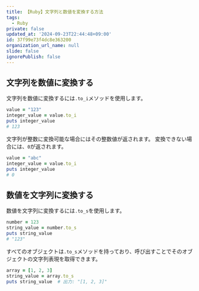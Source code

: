 ```yaml
---
title: 【Ruby】文字列と数値を変換する方法
tags:
  - Ruby
private: false
updated_at: '2024-09-23T22:44:48+09:00'
id: 37f99e73f4dc8e363200
organization_url_name: null
slide: false
ignorePublish: false
---
```

## 文字列を数値に変換する

文字列を数値に変換するには`.to_i`メソッドを使用します。

```ruby
value = "123"
integer_value = value.to_i
puts integer_value  
# 123
```

文字列が整数に変換可能な場合にはその整数値が返されます。
変換できない場合には、`0`が返されます。

```ruby
value = "abc"
integer_value = value.to_i
puts integer_value  
# 0
```

## 数値を文字列に変換する

数値を文字列に変換するには`.to_s`を使用します。

```ruby
number = 123
string_value = number.to_s
puts string_value  
# "123"
```

すべてのオブジェクトは`.to_s`メソッドを持っており、呼び出すことでそのオブジェクトの文字列表現を取得できます。

```ruby
array = [1, 2, 3]
string_value = array.to_s
puts string_value  # 出力: "[1, 2, 3]"
```
